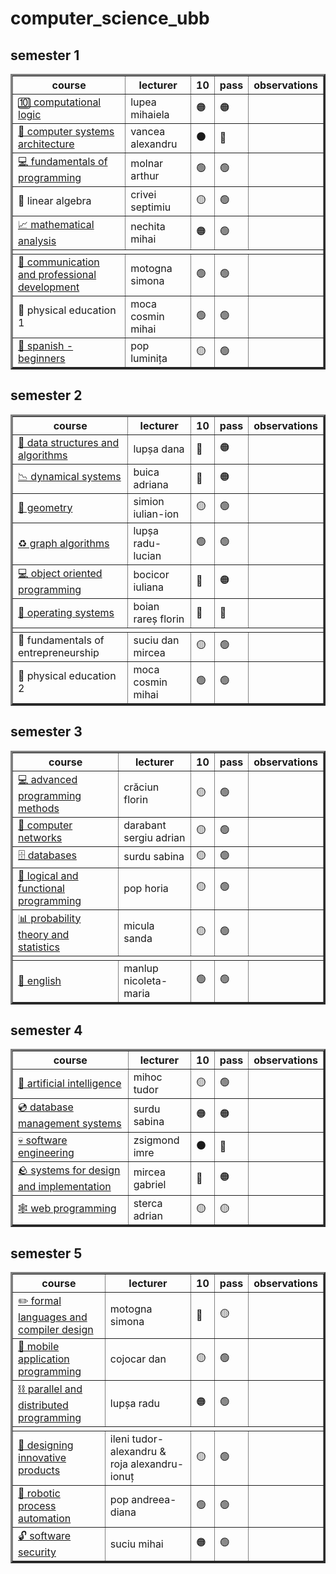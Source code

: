 # computer_science_ubb

## semester 1

<table border="3">
    <thead>
        <tr>
            <th>course</th>
            <th>lecturer</th>
            <th>10</th>
            <th>pass</th>
            <th>observations</th>
        </tr>
    </thead>
    <tbody>
        <tr>
            <td><a href="https://github.com/sorecauadrian/computer_science_ubb/tree/master/semester1/computational_logic">🔟 computational logic</a></td>
            <td>lupea mihaiela</td>
            <td> 🟠 </td>
            <td> 🟠 </td>
            <td></td>
        </tr>
        <tr>
            <td><a href="https://github.com/sorecauadrian/computer_science_ubb/tree/master/semester1/computer_systems_architecture">💾 computer systems architecture</a></td>
            <td>vancea alexandru</td>
            <td> ⚫ </td>
            <td> 🔴 </td>
            <td></td>
        </tr>
        <tr>
            <td><a href="https://github.com/sorecauadrian/computer_science_ubb/tree/master/semester1/fundamentals_of_programming">💻 fundamentals of programming</a></td>
            <td>molnar arthur</td>
            <td> 🟢 </td>
            <td> 🟢 </td>
            <td></td>
        </tr>
        <tr>
            <td>🔢 linear algebra</td>
            <td>crivei septimiu</td>
            <td> 🟡 </td>
            <td> 🟢 </td>
            <td></td>
        </tr>
        <tr>
            <td><a href="https://github.com/sorecauadrian/computer_science_ubb/tree/master/semester1/mathematical_analysis">📈 mathematical analysis</a></td>
            <td>nechita mihai</td>
            <td> 🟠 </td>
            <td> 🟢 </td>
            <td></td>
        </tr>
        <tr>
            <td colspan="5"></td>
        </tr>
        <tr>
            <td><a href="https://github.com/sorecauadrian/computer_science_ubb/tree/master/semester1/communication_and_professional_development">📄 communication and professional development</a></td>
            <td>motogna simona</td>
            <td> 🟢 </td>
            <td> 🟢 </td>
            <td></td>
        </tr>
        <tr>
            <td>🏃 physical education 1</td>
            <td>moca cosmin mihai</td>
            <td> 🟢 </td>
            <td> 🟢 </td>
            <td></td>
        </tr>
        <tr>
            <td><a href="https://github.com/sorecauadrian/computer_science_ubb/tree/master/semester1/spanish">💃 spanish - beginners</a></td>
            <td>pop luminița</td>
            <td> 🟡 </td>
            <td> 🟢 </td>
            <td></td>
        </tr>
    </tbody>
</table>

## semester 2

<table border="3">
    <thead>
        <tr>
            <th>course</th>
            <th>lecturer</th>
            <th>10</th>
            <th>pass</th>
            <th>observations</th>
        </tr>
    </thead>
    <tbody>
        <tr>
            <td><a href="https://github.com/sorecauadrian/computer_science_ubb/tree/master/semester2/data_structures_and_algorithms">🗿 data structures and algorithms</a></td>
            <td>lupșa dana</td>
            <td> 🔴 </td>
            <td> 🟠 </td>
            <td></td>
        </tr>
        <tr>
            <td><a href="https://github.com/sorecauadrian/computer_science_ubb/tree/master/semester2/dynamical_systems">📉 dynamical systems</a></td>
            <td>buica adriana</td>
            <td> 🔴 </td>
            <td> 🟠 </td>
            <td></td>
        </tr>
        <tr>
            <td><a href="https://github.com/sorecauadrian/computer_science_ubb/tree/master/semester2/geometry">📐 geometry</a></td>
            <td>simion iulian-ion</td>
            <td> 🟡 </td>
            <td> 🟢 </td>
            <td></td>
        </tr>
        <tr>
            <td><a href="https://github.com/sorecauadrian/computer_science_ubb/tree/master/semester2/graphs_algorithms">♻️ graph algorithms</a></td>
            <td>lupșa radu-lucian</td>
            <td> 🟢 </td>
            <td> 🟢 </td>
            <td></td>
        </tr>
        <tr>
            <td><a href="https://github.com/sorecauadrian/computer_science_ubb/tree/master/semester2/object_oriented_programming">💻 object oriented programming</a></td>
            <td>bocicor iuliana</td>
            <td> 🔴 </td>
            <td> 🟠 </td>
            <td></td>
        </tr>
        <tr>
            <td><a href="https://github.com/sorecauadrian/computer_science_ubb/tree/master/semester2/operating_systems">📁 operating systems</a></td>
            <td>boian rareș florin</td>
            <td> 🔴 </td>
            <td> 🔴 </td>
            <td></td>
        </tr>
        <tr>
            <td colspan="5"></td>
        </tr>
        <tr>
            <td>💸 fundamentals of entrepreneurship</td>
            <td>suciu dan mircea</td>
            <td> 🟡 </td>
            <td> 🟢 </td>
            <td></td>
        </tr>
        <tr>
            <td>🏃 physical education 2</td>
            <td>moca cosmin mihai</td>
            <td> 🟢 </td>
            <td> 🟢 </td>
            <td></td>
        </tr>
    </tbody>
</table>

## semester 3

<table border="3">
    <thead>
        <tr>
            <th>course</th>
            <th>lecturer</th>
            <th>10</th>
            <th>pass</th>
            <th>observations</th>
        </tr>
    </thead>
    <tbody>
        <tr>
            <td><a href="https://github.com/sorecauadrian/computer_science_ubb/tree/master/semester3/advanced_programming_methods">💻 advanced programming methods</a></td>
            <td>crăciun florin</td>
            <td> 🟡 </td>
            <td> 🟢 </td>
            <td></td>
        </tr>
        <tr>
            <td><a href="https://github.com/sorecauadrian/computer_science_ubb/tree/master/semester3/computer_networks">📁 computer networks</a></td>
            <td>darabant sergiu adrian</td>
            <td> 🟡 </td>
            <td> 🟢 </td>
            <td></td>
        </tr>
        <tr>
            <td><a href="https://github.com/sorecauadrian/computer_science_ubb/tree/master/semester3/databases">🗄️ databases</a></td>
            <td>surdu sabina</td>
            <td> 🟡 </td>
            <td> 🟢 </td>
            <td></td>
        </tr>
        <tr>
            <td><a href="https://github.com/sorecauadrian/computer_science_ubb/tree/master/semester3/functional_and_logic_programming">💼 logical and functional programming</a></td>
            <td>pop horia</td>
            <td> 🟡 </td>
            <td> 🟢 </td>
            <td></td>
        </tr>
        <tr>
            <td><a href="https://github.com/sorecauadrian/computer_science_ubb/tree/master/semester3/probability_theory_and_statistics">📊 probability theory and statistics</a></td>
            <td>micula sanda</td>
            <td> 🟡 </td>
            <td> 🟢 </td>
            <td></td>
        </tr>
        <tr>
            <td colspan="5"></td>
        </tr>
        <tr>
            <td><a href="https://github.com/sorecauadrian/computer_science_ubb/tree/master/semester3/english">🍵 english</a></td>
            <td>manlup nicoleta-maria</td>
            <td> 🟢 </td>
            <td> 🟢 </td>
            <td></td>
        </tr>
    </tbody>
</table>

## semester 4

<table border="3">
    <thead>
        <tr>
            <th>course</th>
            <th>lecturer</th>
            <th>10</th>
            <th>pass</th>
            <th>observations</th>
        </tr>
    </thead>
    <tbody>
        <tr>
            <td><a href="https://github.com/sorecauadrian/computer_science_ubb/tree/master/semester4/artificial_intelligence">🤖 artificial intelligence</a></td>
            <td>mihoc tudor</td>
            <td> 🟡 </td>
            <td> 🟢 </td>
            <td></td>
        </tr>
        <tr>
            <td><a href="https://github.com/sorecauadrian/computer_science_ubb/tree/master/semester4/database_management_systems">💿 database management systems</a></td>
            <td>surdu sabina</td>
            <td> 🟠 </td>
            <td> 🟠 </td>
            <td></td>
        </tr>
        <tr>
            <td><a href="https://github.com/sorecauadrian/computer_science_ubb/tree/master/semester4/software_engineering">💀 software engineering</a></td>
            <td>zsigmond imre</td>
            <td> ⚫ </td>
            <td> 🔴 </td>
            <td></td>
        </tr>
        <tr>
            <td><a href="https://github.com/sorecauadrian/computer_science_ubb/tree/master/semester4/systems_for_design_and_implementation">🪨 systems for design and implementation</a></td>
            <td>mircea gabriel</td>
            <td> 🔴 </td>
            <td> 🟠 </td>
            <td></td>
        </tr>
        <tr>
            <td><a href="https://github.com/sorecauadrian/computer_science_ubb/tree/master/semester4/web_programming">🕸️ web programming</a></td>
            <td>sterca adrian</td>
            <td> 🟡 </td>
            <td> 🟡 </td>
            <td></td>
        </tr>
    </tbody>
</table>

## semester 5

<table border="3">
    <thead>
        <tr>
            <th>course</th>
            <th>lecturer</th>
            <th>10</th>
            <th>pass</th>
            <th>observations</th>
        </tr>
    </thead>
    <tbody>
        <tr>
            <td><a href="https://github.com/sorecauadrian/computer_science_ubb/tree/master/semester5/formal_languages_and_compiler_design">✏️ formal languages and compiler design</a></td>
            <td>motogna simona</td>
            <td> 🔴 </td>
            <td> 🟡 </td>
            <td></td>
        </tr>
        <tr>
            <td><a href="https://github.com/sorecauadrian/computer_science_ubb/tree/master/semester5/mobile_application_programming">📱 mobile application programming</a></td>
            <td>cojocar dan</td>
            <td> 🟡 </td>
            <td> 🟢 </td>
            <td></td>
        </tr>
        <tr>
            <td><a href="https://github.com/sorecauadrian/computer_science_ubb/tree/master/semester5/parallel_and_distributed_programming">⛓️ parallel and distributed programming</a></td>
            <td>lupșa radu</td>
            <td> 🟠 </td>
            <td> 🟢 </td>
            <td></td>
        </tr>
        <tr>
            <td colspan="5"></td>
        </tr>
        <tr>
            <td><a href="https://github.com/sorecauadrian/computer_science_ubb/tree/master/semester5/designing_innovative_products">💼 designing innovative products</a></td>
            <td>ileni tudor-alexandru & roja alexandru-ionuț</td>
            <td> 🟡 </td>
            <td> 🟢 </td>
            <td></td>
        </tr>
        <tr>
            <td><a href="https://github.com/sorecauadrian/computer_science_ubb/tree/master/semester5/robotic_process_automation">🤖 robotic process automation</a></td>
            <td>pop andreea-diana</td>
            <td> 🟢 </td>
            <td> 🟢 </td>
            <td></td>
        </tr>
        <tr>
            <td><a href="https://github.com/sorecauadrian/computer_science_ubb/tree/master/semester5/software_security">🔓 software security</a></td>
            <td>suciu mihai</td>
            <td> 🟠 </td>
            <td> 🟢 </td>
            <td></td>
        </tr>
    </tbody>
</table>
